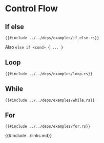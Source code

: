 # Control Flow

## If else

```rust,editable
{{#include ../../deps/examples/if_else.rs}}
```

Also `else if <cond> { ... }`

## Loop

```rust,editable
{{#include ../../deps/examples/loop.rs}}
```

## While

```rust,editable
{{#include ../../deps/examples/while.rs}}
```

## For

```rust,editable
{{#include ../../deps/examples/for.rs}}
```

{{#include ../links.md}}
